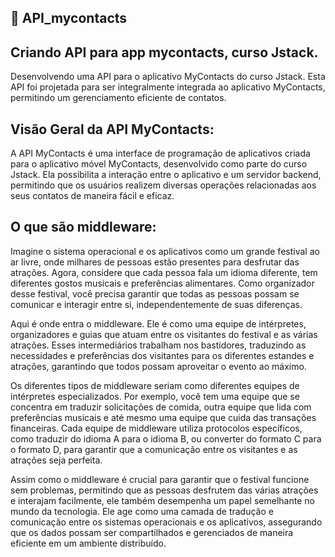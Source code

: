 ## 🤖 API_mycontacts

## Criando API para app mycontacts, curso Jstack.

Desenvolvendo uma API para o aplicativo MyContacts do curso Jstack. Esta API foi projetada para ser integralmente integrada ao aplicativo MyContacts, permitindo um gerenciamento eficiente de contatos.

## Visão Geral da API MyContacts:

A API MyContacts é uma interface de programação de aplicativos criada para o aplicativo móvel MyContacts, desenvolvido como parte do curso Jstack. Ela possibilita a interação entre o aplicativo e um servidor backend, permitindo que os usuários realizem diversas operações relacionadas aos seus contatos de maneira fácil e eficaz.

## O que são middleware:

Imagine o sistema operacional e os aplicativos como um grande festival ao ar livre, onde milhares de pessoas estão presentes para desfrutar das atrações. Agora, considere que cada pessoa fala um idioma diferente, tem diferentes gostos musicais e preferências alimentares. Como organizador desse festival, você precisa garantir que todas as pessoas possam se comunicar e interagir entre si, independentemente de suas diferenças.

Aqui é onde entra o middleware. Ele é como uma equipe de intérpretes, organizadores e guias que atuam entre os visitantes do festival e as várias atrações. Esses intermediários trabalham nos bastidores, traduzindo as necessidades e preferências dos visitantes para os diferentes estandes e atrações, garantindo que todos possam aproveitar o evento ao máximo.

Os diferentes tipos de middleware seriam como diferentes equipes de intérpretes especializados. Por exemplo, você tem uma equipe que se concentra em traduzir solicitações de comida, outra equipe que lida com preferências musicais e até mesmo uma equipe que cuida das transações financeiras. Cada equipe de middleware utiliza protocolos específicos, como traduzir do idioma A para o idioma B, ou converter do formato C para o formato D, para garantir que a comunicação entre os visitantes e as atrações seja perfeita.

Assim como o middleware é crucial para garantir que o festival funcione sem problemas, permitindo que as pessoas desfrutem das várias atrações e interajam facilmente, ele também desempenha um papel semelhante no mundo da tecnologia. Ele age como uma camada de tradução e comunicação entre os sistemas operacionais e os aplicativos, assegurando que os dados possam ser compartilhados e gerenciados de maneira eficiente em um ambiente distribuído.
